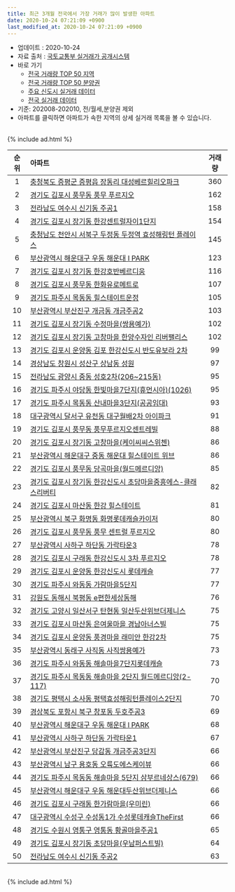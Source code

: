 ```yaml
---
title: 최근 3개월 전국에서 가장 거래가 많이 발생한 아파트
date: 2020-10-24 07:21:09 +0900
last_modified_at: 2020-10-24 07:21:09 +0900
---
```


* 업데이트 : 2020-10-24
* 자료 출처 : [국토교통부 실거래가 공개시스템](http://rt.molit.go.kr)
* 바로 가기
    * [전국 거래량 TOP 50 지역](https://inasie.github.io/apt-trade-info/최근-3개월-전국에서-가장-거래가-많이-발생한-지역)
    * [전국 거래량 TOP 50 분양권](https://inasie.github.io/apt-trade-info/최근-3개월-전국에서-가장-거래가-많이-발생한-분양권)
    * [주요 신도시 실거래 데이터](https://inasie.github.io/apt-trade-info/주요-신도시)
    * [전국 실거래 데이터](https://inasie.github.io/apt-trade-info/전국)
* 기준: 202008-202010, 전/월세,분양권 제외
* 아파트를 클릭하면 아파트가 속한 지역의 상세 실거래 목록을 볼 수 있습니다.

<br>
{% include ad.html %}
<br>


|순위|아파트|거래량|
|:---:|:---|:---:|
|1|[충청북도 증평군 증평읍 장동리 대성베르힐리오파크](https://inasie.github.io/apt-trade-info/충청북도-증평군-증평읍-장동리)|360|
|2|[경기도 김포시 풍무동 풍무 푸르지오](https://inasie.github.io/apt-trade-info/경기도-김포시-풍무동)|162|
|3|[전라남도 여수시 신기동 주공1](https://inasie.github.io/apt-trade-info/전라남도-여수시-신기동)|158|
|4|[경기도 김포시 장기동 한강센트럴자이1단지](https://inasie.github.io/apt-trade-info/경기도-김포시-장기동)|154|
|5|[충청남도 천안시 서북구 두정동 두정역 효성해링턴 플레이스](https://inasie.github.io/apt-trade-info/충청남도-천안시-서북구-두정동)|145|
|6|[부산광역시 해운대구 우동 해운대 I PARK](https://inasie.github.io/apt-trade-info/부산광역시-해운대구-우동)|123|
|7|[경기도 김포시 장기동 한강호반베르디움](https://inasie.github.io/apt-trade-info/경기도-김포시-장기동)|116|
|8|[경기도 김포시 풍무동 한화유로메트로](https://inasie.github.io/apt-trade-info/경기도-김포시-풍무동)|107|
|9|[경기도 파주시 목동동 힐스테이트운정](https://inasie.github.io/apt-trade-info/경기도-파주시-목동동)|105|
|10|[부산광역시 부산진구 개금동 개금주공2](https://inasie.github.io/apt-trade-info/부산광역시-부산진구-개금동)|103|
|11|[경기도 김포시 장기동 수정마을(쌍용예가)](https://inasie.github.io/apt-trade-info/경기도-김포시-장기동)|102|
|12|[경기도 김포시 장기동 고창마을 한양수자인 리버팰리스](https://inasie.github.io/apt-trade-info/경기도-김포시-장기동)|102|
|13|[경기도 김포시 운양동 김포 한강신도시 반도유보라 2차](https://inasie.github.io/apt-trade-info/경기도-김포시-운양동)|99|
|14|[경상남도 창원시 성산구 상남동 성원](https://inasie.github.io/apt-trade-info/경상남도-창원시-성산구-상남동)|97|
|15|[전라남도 광양시 중동 성호2차(206~215동)](https://inasie.github.io/apt-trade-info/전라남도-광양시-중동)|95|
|16|[경기도 파주시 야당동 한빛마을7단지(휴먼시아)(1026)](https://inasie.github.io/apt-trade-info/경기도-파주시-야당동)|95|
|17|[경기도 파주시 목동동 산내마을3단지(공공임대)](https://inasie.github.io/apt-trade-info/경기도-파주시-목동동)|93|
|18|[대구광역시 달서구 유천동 대구월배2차 아이파크](https://inasie.github.io/apt-trade-info/대구광역시-달서구-유천동)|91|
|19|[경기도 김포시 풍무동 풍무푸르지오센트레빌](https://inasie.github.io/apt-trade-info/경기도-김포시-풍무동)|88|
|20|[경기도 김포시 장기동 고창마을(케이씨씨스위첸)](https://inasie.github.io/apt-trade-info/경기도-김포시-장기동)|86|
|21|[부산광역시 해운대구 중동 해운대 힐스테이트 위브](https://inasie.github.io/apt-trade-info/부산광역시-해운대구-중동)|86|
|22|[경기도 김포시 풍무동 당곡마을(월드메르디앙)](https://inasie.github.io/apt-trade-info/경기도-김포시-풍무동)|85|
|23|[경기도 김포시 장기동 한강신도시 초당마을중흥에스-클래스리버티](https://inasie.github.io/apt-trade-info/경기도-김포시-장기동)|82|
|24|[경기도 김포시 마산동 한강 힐스테이트](https://inasie.github.io/apt-trade-info/경기도-김포시-마산동)|81|
|25|[부산광역시 북구 화명동 화명롯데캐슬카이저](https://inasie.github.io/apt-trade-info/부산광역시-북구-화명동)|80|
|26|[경기도 김포시 풍무동 풍무 센트럴 푸르지오](https://inasie.github.io/apt-trade-info/경기도-김포시-풍무동)|80|
|27|[부산광역시 사하구 하단동 가락타운3](https://inasie.github.io/apt-trade-info/부산광역시-사하구-하단동)|78|
|28|[경기도 김포시 구래동 한강신도시 3차 푸르지오](https://inasie.github.io/apt-trade-info/경기도-김포시-구래동)|78|
|29|[경기도 김포시 운양동 한강신도시 롯데캐슬](https://inasie.github.io/apt-trade-info/경기도-김포시-운양동)|77|
|30|[경기도 파주시 와동동 가람마을5단지](https://inasie.github.io/apt-trade-info/경기도-파주시-와동동)|77|
|31|[강원도 동해시 북평동 e편한세상동해](https://inasie.github.io/apt-trade-info/강원도-동해시-북평동)|76|
|32|[경기도 고양시 일산서구 탄현동 일산두산위브더제니스](https://inasie.github.io/apt-trade-info/경기도-고양시-일산서구-탄현동)|75|
|33|[경기도 김포시 마산동 은여울마을 경남아너스빌](https://inasie.github.io/apt-trade-info/경기도-김포시-마산동)|75|
|34|[경기도 김포시 운양동 풍경마을 래미안 한강2차](https://inasie.github.io/apt-trade-info/경기도-김포시-운양동)|75|
|35|[부산광역시 동래구 사직동 사직쌍용예가](https://inasie.github.io/apt-trade-info/부산광역시-동래구-사직동)|73|
|36|[경기도 파주시 와동동 해솔마을7단지롯데캐슬](https://inasie.github.io/apt-trade-info/경기도-파주시-와동동)|73|
|37|[경기도 파주시 목동동 해솔마을 2단지 월드메르디앙(2-117)](https://inasie.github.io/apt-trade-info/경기도-파주시-목동동)|70|
|38|[경기도 평택시 소사동 평택효성해링턴플레이스2단지](https://inasie.github.io/apt-trade-info/경기도-평택시-소사동)|70|
|39|[경상북도 포항시 북구 창포동 두호주공3](https://inasie.github.io/apt-trade-info/경상북도-포항시-북구-창포동)|69|
|40|[부산광역시 해운대구 우동 해운대 l PARK](https://inasie.github.io/apt-trade-info/부산광역시-해운대구-우동)|68|
|41|[부산광역시 사하구 하단동 가락타운1](https://inasie.github.io/apt-trade-info/부산광역시-사하구-하단동)|67|
|42|[부산광역시 부산진구 당감동 개금주공3단지](https://inasie.github.io/apt-trade-info/부산광역시-부산진구-당감동)|66|
|43|[부산광역시 남구 용호동 오륙도에스케이뷰](https://inasie.github.io/apt-trade-info/부산광역시-남구-용호동)|66|
|44|[경기도 파주시 목동동 해솔마을 5단지 삼부르네상스(679)](https://inasie.github.io/apt-trade-info/경기도-파주시-목동동)|66|
|45|[부산광역시 해운대구 우동 해운대두산위브더제니스](https://inasie.github.io/apt-trade-info/부산광역시-해운대구-우동)|66|
|46|[경기도 김포시 구래동 한가람마을(우미린)](https://inasie.github.io/apt-trade-info/경기도-김포시-구래동)|66|
|47|[대구광역시 수성구 수성동1가 수성롯데캐슬TheFirst](https://inasie.github.io/apt-trade-info/대구광역시-수성구-수성동1가)|66|
|48|[경기도 수원시 영통구 영통동 황골마을주공1](https://inasie.github.io/apt-trade-info/경기도-수원시-영통구-영통동)|65|
|49|[경기도 김포시 장기동 초당마을(우남퍼스트빌)](https://inasie.github.io/apt-trade-info/경기도-김포시-장기동)|64|
|50|[전라남도 여수시 신기동 주공2](https://inasie.github.io/apt-trade-info/전라남도-여수시-신기동)|63|


<br>
{% include ad.html %}
<br>

